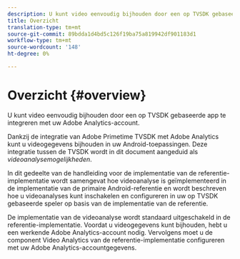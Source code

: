 ```yaml
---
description: U kunt video eenvoudig bijhouden door een op TVSDK gebaseerde app te integreren met uw Adobe Analytics-account.
title: Overzicht
translation-type: tm+mt
source-git-commit: 89bdda1d4bd5c126f19ba75a819942df901183d1
workflow-type: tm+mt
source-wordcount: '148'
ht-degree: 0%

---
```



# Overzicht {#overview}

U kunt video eenvoudig bijhouden door een op TVSDK gebaseerde app te integreren met uw Adobe Analytics-account.

Dankzij de integratie van Adobe Primetime TVSDK met Adobe Analytics kunt u videogegevens bijhouden in uw Android-toepassingen. Deze integratie tussen de TVSDK wordt in dit document aangeduid als *videoanalysemogelijkheden*.

In dit gedeelte van de handleiding voor de implementatie van de referentie-implementatie wordt samengevat hoe videoanalyse is geïmplementeerd in de implementatie van de primaire Android-referentie en wordt beschreven hoe u videoanalyses kunt inschakelen en configureren in uw op TVSDK gebaseerde speler op basis van de implementatie van de referentie.

De implementatie van de videoanalyse wordt standaard uitgeschakeld in de referentie-implementatie. Voordat u videogegevens kunt bijhouden, hebt u een werkende Adobe Analytics-account nodig. Vervolgens moet u de component Video Analytics van de referentie-implementatie configureren met uw Adobe Analytics-accountgegevens.

